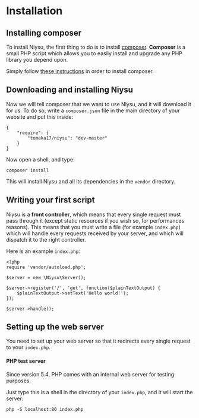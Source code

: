 Installation
============

Installing composer
-------------------

To install Niysu, the first thing to do is to install [composer](http://getcomposer.org/).
**Composer** is a small PHP script which allows you to easily install and upgrade any PHP library you depend upon.

Simply follow [these instructions](http://getcomposer.org/doc/00-intro.md#installation-nix) in order to install composer.

Downloading and installing Niysu
--------------------------------

Now we will tell composer that we want to use Niysu, and it will download it for us. To do so, write a `composer.json` file in the main directory of your website and put this inside:

	{
	    "require": {
	    	"tomaka17/niysu": "dev-master"
	    }
	}

Now open a shell, and type:

	composer install

This will install Niysu and all its dependencies in the `vendor` directory.

Writing your first script
-------------------------

Niysu is a **front controller**, which means that every single request must pass through it (except static resources if you wish so, for performances reasons).
This means that you must write a file (for example `index.php`) which will handle every requests received by your server, and which will dispatch it to the right controller.

Here is an example `index.php`:

	<?php
	require 'vendor/autoload.php';

	$server = new \Niysu\Server();

	$server->register('/', 'get', function($plainTextOutput) {
		$plainTextOutput->setText('Hello world!');
	});

	$server->handle();


Setting up the web server
-------------------------

<p>You need to set up your web server so that it redirects every single request to your <code>index.php</code>.</p>

<h4>PHP test server</h4>

<p>Since version 5.4, PHP comes with an internal web server for testing purposes.</p>

<p>Just type this is a shell in the directory of your <code>index.php</code>, and it will start the server:</p>

<pre><code>php -S localhost:80 index.php</code></pre>
